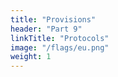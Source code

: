```yaml
---
title: "Provisions"
header: "Part 9"
linkTitle: "Protocols"
image: "/flags/eu.png"
weight: 1
---
```

